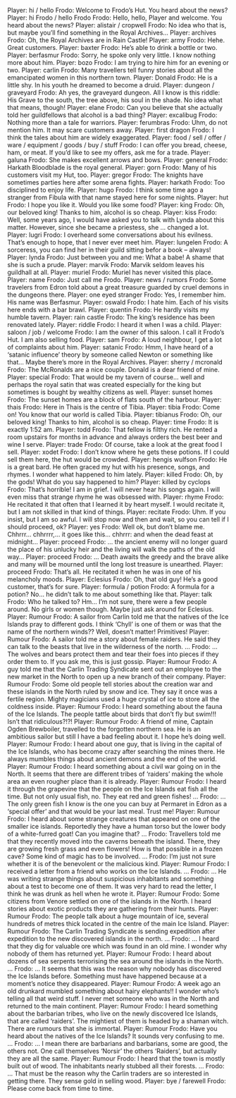 Player: hi / hello
Frodo: Welcome to Frodo’s Hut. You heard about the news?
Player: hi Frodo / hello Frodo
Frodo: Hello, hello, Player and welcome. You heard about the news?
Player: alistair / cropwell
Frodo: No idea who that is, but maybe you’ll find something in the Royal Archives…
Player: archives
Frodo: Oh, the Royal Archives are in Rain Castle!
Player: army
Frodo: Hehe. Great customers.
Player: baxter
Frodo: He’s able to drink a bottle or two.
Player: berfasmur
Frodo: Sorry, he spoke only very little. I know nothing more about him.
Player: bozo
Frodo: I am trying to hire him for an evening or two.
Player: carlin
Frodo: Many travellers tell funny stories about all the emancipated women in this northern town.
Player: Donald
Frodo: He is a little shy. In his youth he dreamed to become a druid.
Player: dungeon / graveyard
Frodo: Ah yes, the graveyard dungeon. All I know is this riddle: His Grave to the south, the tree above, his soul in the shade. No idea what that means, though!
Player: elane
Frodo: Can you believe that she actually told her guildfellows that alcohol is a bad thing?
Player: excalibug
Frodo: Nothing more than a tale for warriors.
Player: ferumbras
Frodo: Uhm, do not mention him. It may scare customers away.
Player: first dragon
Frodo: I think the tales about him are widely exaggerated.
Player: food / sell / offer / ware / equipment / goods / buy / stuff
Frodo: I can offer you bread, cheese, ham, or meat. If you’d like to see my offers, ask me for a trade.
Player: galuna
Frodo: She makes excellent arrows and bows.
Player: general
Frodo: Harkath Bloodblade is the royal general.
Player: gorn
Frodo: Many of his customers visit my Hut, too.
Player: gregor
Frodo: The knights have sometimes parties here after some arena fights.
Player: harkath
Frodo: Too disciplined to enjoy life.
Player: hugo
Frodo: I think some time ago a stranger from Fibula with that name stayed here for some nights.
Player: hut
Frodo: I hope you like it. Would you like some food?
Player: king
Frodo: Oh, our beloved king! Thanks to him, alcohol is so cheap.
Player: kiss
Frodo: Well, some years ago, I would have asked you to talk with Lynda about this matter. However, since she became a priestess, she … changed a lot.
Player: lugri
Frodo: I overheard some conversations about his evilness. That’s enough to hope, that I never ever meet him.
Player: lungelen
Frodo: A sorceress, you can find her in their guild sitting befor a book – always!
Player: lynda
Frodo: Just between you and me: What a babe! A shame that she is such a prude.
Player: marvik
Frodo: Marvik seldom leaves his guildhall at all.
Player: muriel
Frodo: Muriel has never visited this place.
Player: name
Frodo: Just call me Frodo.
Player: news / rumors
Frodo: Some travelers from Edron told about a great treasure guarded by cruel demons in the dungeons there.
Player: one eyed stranger
Frodo: Yes, I remember him. His name was Berfasmur.
Player: oswald
Frodo: I hate him. Each of his visits here ends with a bar brawl.
Player: quentin
Frodo: He hardly visits my humble tavern.
Player: rain castle
Frodo: The king’s residence has been renovated lately.
Player: riddle
Frodo: I heard it when I was a child.
Player: saloon / job / welcome
Frodo: I am the owner of this saloon. I call it Frodo’s Hut. I am also selling food.
Player: sam
Frodo: A loud neighbour, I get a lot of complaints about him.
Player: satanic
Frodo: Hmm, I have heard of a ‘satanic influence’ theory by someone called Newton or something like that… Maybe there’s more in the Royal Archives.
Player: sherry / mcronald
Frodo: The McRonalds are a nice couple. Donald is a dear friend of mine.
Player: special
Frodo: That would be my tavern of course… well and perhaps the royal satin that was created especially for the king but sometimes is bought by wealthy citizens as well.
Player: sunset homes
Frodo: The sunset homes are a block of flats south of the harbour.
Player: thais
Frodo: Here in Thais is the centre of Tibia.
Player: tibia
Frodo: Come on! You know that our world is called Tibia.
Player: tibianus
Frodo: Oh, our beloved king! Thanks to him, alcohol is so cheap.
Player: time
Frodo: It is exactly 1:52 am.
Player: todd
Frodo: That fellow is filthy rich. He rented a room upstairs for months in advance and always orders the best beer and wine I serve.
Player: trade
Frodo: Of course, take a look at the great food I sell.
Player: xodet
Frodo: I don’t know where he gets these potions. If I could sell them here, the hut would be crowded.
Player: hengis wulfson
Frodo: He is a great bard. He often graced my hut with his presence, songs, and rhymes. I wonder what happened to him lately.
Player: killed
Frodo: Oh, by the gods! What do you say happened to him?
Player: killed by cyclops
Frodo: That’s horrible! I am in grief. I will never hear his songs again. I will even miss that strange rhyme he was obsessed with.
Player: rhyme
Frodo: He recitated it that often that I learned it by heart myself. I would recitate it, but I am not skilled in that kind of things.
Player: recitate
Frodo: Uhm. If you insist, but I am so awful. I will stop now and then and wait, so you can tell if I should proceed, ok?
Player: yes
Frodo: Well ok, but don’t blame me. Chhrrr… chhrrrr,… it goes like this… chhrrr: and when the dead feast at midnight…
Player: proceed
Frodo: … the ancient enemy will no longer guard the place of his unlucky heir and the living will walk the paths of the old way…
Player: proceed
Frodo: … Death awaits the greedy and the brave alike and many will be mourned until the long lost treasure is unearthed.
Player: proceed
Frodo: That’s all. He recitated it when he was in one of his melancholy moods.
Player: Eclesius
Frodo: Oh, that old guy! He’s a good customer, that’s for sure.
Player: formula / potion
Frodo: A formula for a potion? No… he didn’t talk to me about something like that.
Player: talk
Frodo: Who he talked to? Hm… I’m not sure, there were a few people around. No girls or women though. Maybe just ask around for Eclesius.
Player: Rumour
Frodo: A sailor from Carlin told me that the natives of the Ice Islands pray to different gods. I think ‘Chyll’ is one of them or was that the name of the northern winds?? Well, doesn’t matter! Primitives!
Player: Rumour
Frodo: A sailor told me a story about female raiders. He said they can talk to the beasts that live in the wilderness of the north. …
Frodo: … The wolves and bears protect them and tear their foes into pieces if they order them to. If you ask me, this is just gossip.
Player: Rumour
Frodo: A guy told me that the Carlin Trading Syndicate sent out an employee to the new market in the North to open up a new branch of their company.
Player: Rumour
Frodo: Some old people tell stories about the creation war and these islands in the North ruled by snow and ice. They say it once was a fertile region. Mighty magicians used a huge crystal of ice to store all the coldness inside.
Player: Rumour
Frodo: I heard something about the fauna of the Ice Islands. The people tattle about birds that don’t fly but swim!!! Isn’t that ridiculous?!?!
Player: Rumour
Frodo: A friend of mine, Captain Ogden Brewboiler, travelled to the forgotten northern sea. He is an ambitious sailor but still I have a bad feeling about it. I hope he’s doing well.
Player: Rumour
Frodo: I heard about one guy, that is living in the capital of the Ice Islands, who has become crazy after searching the mines there. He always mumbles things about ancient demons and the end of the world.
Player: Rumour
Frodo: I heard something about a civil war going on in the North. It seems that there are different tribes of ‘raiders’ making the whole area an even rougher place than it is already.
Player: Rumour
Frodo: I heard it through the grapevine that the people on the Ice Islands eat fish all the time. But not only usual fish, no. They eat red and green fishes! …
Frodo: … The only green fish I know is the one you can buy at Permaret in Edron as a ‘special offer’ and that would be your last meal. Trust me!
Player: Rumour
Frodo: I heard about some strange creatures that appeared on one of the smaller ice islands. Reportedly they have a human torso but the lower body of a white-furred goat! Can you imagine that? …
Frodo: Travellers told me that they recently moved into the caverns beneath the island. There, they are growing fresh grass and even flowers! How is that possible in a frozen cave? Some kind of magic has to be involved. …
Frodo: I’m just not sure whether it is of the benevolent or the malicious kind.
Player: Rumour
Frodo: I received a letter from a friend who works on the Ice Islands. …
Frodo: … He was writing strange things about suspicious inhabitants and something about a test to become one of them. It was very hard to read the letter, I think he was drunk as hell when he wrote it.
Player: Rumour
Frodo: Some citizens from Venore settled on one of the islands in the North. I heard stories about exotic products they are gathering from their hunts.
Player: Rumour
Frodo: The people talk about a huge mountain of ice, several hundreds of metres thick located in the centre of the main Ice Island.
Player: Rumour
Frodo: The Carlin Trading Syndicate is sending expedition after expedition to the new discovered islands in the north. …
Frodo: … I heard that they dig for valuable ore which was found in an old mine. I wonder why nobody of them has returned yet.
Player: Rumour
Frodo: I heard about dozens of sea serpents terrorising the sea around the islands in the North. …
Frodo: … It seems that this was the reason why nobody has discovered the Ice Islands before. Something must have happened because at a moment’s notice they disappeared.
Player: Rumour
Frodo: A week ago an old drunkard mumbled something about hairy elephants!! I wonder who’s telling all that weird stuff. I never met someone who was in the North and returned to the main continent.
Player: Rumour
Frodo: I heard something about the barbarian tribes, who live on the newly discovered Ice Islands, that are called ‘raiders’. The mightiest of them is headed by a shaman witch. There are rumours that she is immortal.
Player: Rumour
Frodo: Have you heard about the natives of the Ice Islands? It sounds very confusing to me. …
Frodo: … I mean there are barbarians and barbarians, some are good, the others not. One call themselves ‘Norsir’ the others ‘Raiders’, but actually they are all the same.
Player: Rumour
Frodo: I heard that the town is mostly built out of wood. The inhabitants nearly stubbed all their forests. …
Frodo: … That must be the reason why the Carlin traders are so interested in getting there. They sense gold in selling wood.
Player: bye / farewell
Frodo: Please come back from time to time.